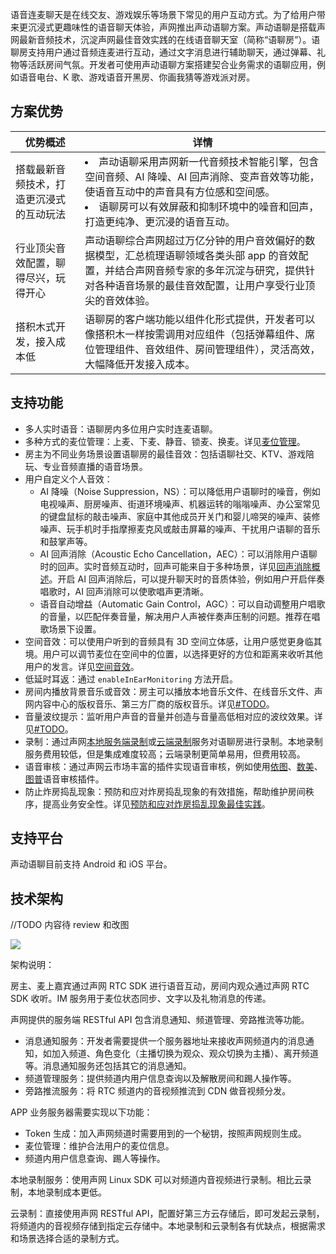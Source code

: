 语音连麦聊天是在线交友、游戏娱乐等场景下常见的用户互动方式。为了给用户带来更沉浸式更趣味性的语音聊天体验，声网推出声动语聊方案。声动语聊是搭载声网最新音频技术，沉淀声网最佳音效实践的在线语音聊天室（简称“语聊房”）。语聊房支持用户通过音频连麦进行互动，通过文字消息进行辅助聊天，通过弹幕、礼物等活跃房间气氛。开发者可使用声动语聊方案搭建契合业务需求的语聊应用，例如语音电台、K 歌、游戏语音开黑房、你画我猜等游戏派对房。

## 方案优势

|优势概述|详情|
|----|----|
| 搭载最新音频技术，打造更沉浸式的互动玩法   | <li>声动语聊采用声网新一代音频技术智能引擎，包含空间音频、AI 降噪、AI 回声消除、变声音效等功能，使语音互动中的声音具有方位感和空间感。</li><li>语聊房可以有效屏蔽和抑制环境中的噪音和回声，打造更纯净、更沉浸的语音互动。</li>   |
| 行业顶尖音效配置，聊得尽兴，玩得开心    |声动语聊综合声网超过万亿分钟的用户音效偏好的数据模型，汇总梳理语聊领域各类头部 app 的音效配置，并结合声网音频专家的多年沉淀与研究，提供针对各种语音场景的最佳音效配置，让用户享受行业顶尖的音效体验。    |
| 搭积木式开发，接入成本低    | 语聊房的客户端功能以组件化形式提供，开发者可以像搭积木一样按需调用对应组件（包括弹幕组件、席位管理组件、音效组件、房间管理组件），灵活高效，大幅降低开发接入成本。   |


## 支持功能

- 多人实时语音：语聊房内多位用户实时连麦语聊。
- 多种方式的麦位管理：上麦、下麦、静音、锁麦、换麦。详见[麦位管理](#TODO)。
- 房主为不同业务场景设置语聊房的最佳音效：包括语聊社交、KTV、游戏陪玩、专业音频直播的语音场景。
- 用户自定义个人音效：
    - AI 降噪（Noise Suppression，NS）：可以降低用户语聊时的噪音，例如电视噪声、厨房噪声、街道环境噪声、机器运转的嗡嗡噪声、办公室常见的键盘鼠标的敲击噪声、家庭中其他成员开关门和婴儿啼哭的噪声、装修噪声、玩手机时手指摩擦麦克风或敲击屏幕的噪声、干扰用户语聊的音乐和鼓掌声等。
    - AI 回声消除（Acoustic Echo Cancellation，AEC）：可以消除用户语聊时的回声。实时音频互动时，回声可能来自于多种场景，详见[回声消除概述](https://docportal.shengwang.cn/cn/live-streaming-premium-legacy/indoor_echo_cancellation?platform=Android#概述)。开启 AI 回声消除后，可以提升聊天时的音质体验，例如用户开启伴奏唱歌时，AI 回声消除可以使歌唱声更清晰。
    - 语音自动增益（Automatic Gain Control，AGC）：可以自动调整用户唱歌的音量，以匹配伴奏音量，解决用户人声被伴奏声压制的问题。推荐在唱歌场景下设置。
- 空间音效：可以使用户听到的音频具有 3D 空间立体感，让用户感觉更身临其境。用户可以调节麦位在空间中的位置，以选择更好的方位和距离来收听其他用户的发言。详见[空间音效](https://docportal.shengwang.cn/cn/live-streaming-premium-4.x/spatial_audio_android_ng?platform=Android)。
- 低延时耳返：通过 `enableInEarMonitoring` 方法开启。
- 房间内播放背景音乐或音效：房主可以播放本地音乐文件、在线音乐文件、声网内容中心的版权音乐、第三方厂商的版权音乐。详见[#TODO]()。
- 音量波纹提示：监听用户声音的音量并创造与音量高低相对应的波纹效果。详见[#TODO]()。
- 录制：通过声网[本地服务端录制](https://docportal.shengwang.cn/cn/Recording/product_recording?platform=Linux)或[云端录制](https://docportal.shengwang.cn/cn/cloud-recording/product_cloud_recording?platform=All%20Platforms)服务对语聊房进行录制。本地录制服务费用较低，但是集成难度较高；云端录制更简单易用，但费用较高。
- 语音审核：通过声网云市场丰富的插件实现语音审核，例如使用[依图](https://docportal.shengwang.cn/cn/extension_customer/quickstart_yitu_moderation_audio?platform=All%20Platforms)、[数美](https://docportal.shengwang.cn/cn/extension_customer/quickstart_shumei_moderation_audio?platform=All%20Platforms)、[图普](https://docportal.shengwang.cn/cn/extension_customer/quickstart_tupu_moderation_audio?platform=All%20Platforms)语音审核插件。
- 防止炸房捣乱现象：预防和应对炸房捣乱现象的有效措施，帮助维护房间秩序，提高业务安全性。详见[预防和应对炸房捣乱现象最佳实践](https://docportal.shengwang.cn/cn/live-streaming-premium-legacy/prevent_stream_bombing?platform=Android)。


## 支持平台

声动语聊目前支持 Android 和 iOS 平台。

## 技术架构

//TODO 内容待 review 和改图

![](https://docimg6.docs.qq.com/image/AgAACiNGFGPqsnXYVn9PVaqJMEznJyDL.png?w=1172&h=782)

架构说明：

房主、麦上嘉宾通过声网 RTC SDK 进行语音互动，房间内观众通过声网 RTC SDK 收听。IM 服务用于麦位状态同步、文字以及礼物消息的传递。

声网提供的服务端 RESTful API 包含消息通知、频道管理、旁路推流等功能。

- 消息通知服务：开发者需要提供一个服务器地址来接收声网频道内的消息通知，如加入频道、角色变化（主播切换为观众、观众切换为主播）、离开频道等。消息通知服务还包括其它的消息通知。
- 频道管理服务：提供频道内用户信息查询以及解散房间和踢人操作等。
- 旁路推流服务：将 RTC 频道内的音视频推流到 CDN 做音视频分发。

APP 业务服务器需要实现以下功能：

- Token 生成：加入声网频道时需要用到的一个秘钥，按照声网规则生成。
- 麦位管理：维护合法用户的麦位信息。
- 频道内用户信息查询、踢人等操作。

本地录制服务：使用声网 Linux SDK 可以对频道内音视频进行录制。相比云录制，本地录制成本更低。

云录制：直接使用声网 RESTful API，配置好第三方云存储后，即可发起云录制，将频道内的音视频存储到指定云存储中。本地录制和云录制各有优缺点，根据需求和场景选择合适的录制方式。
